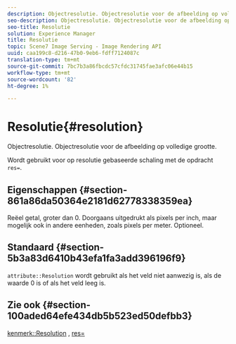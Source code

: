 ```yaml
---
description: Objectresolutie. Objectresolutie voor de afbeelding op volledige grootte.
seo-description: Objectresolutie. Objectresolutie voor de afbeelding op volledige grootte.
seo-title: Resolutie
solution: Experience Manager
title: Resolutie
topic: Scene7 Image Serving - Image Rendering API
uuid: caa199c8-d216-47b0-9eb6-fdff7124087c
translation-type: tm+mt
source-git-commit: 7bc7b3a86fbcdc57cfdc31745fae3afc06e44b15
workflow-type: tm+mt
source-wordcount: '82'
ht-degree: 1%

---
```



# Resolutie{#resolution}

Objectresolutie. Objectresolutie voor de afbeelding op volledige grootte.

Wordt gebruikt voor op resolutie gebaseerde schaling met de opdracht `res=`.

## Eigenschappen {#section-861a86da50364e2181d62778338359ea}

Reëel getal, groter dan 0. Doorgaans uitgedrukt als pixels per inch, maar mogelijk ook in andere eenheden, zoals pixels per meter. Optioneel.

## Standaard {#section-5b3a83d6410b43efa1fa3add396196f9}

`attribute::Resolution` wordt gebruikt als het veld niet aanwezig is, als de waarde 0 is of als het veld leeg is.

## Zie ook {#section-100aded64efe434db5b523ed50defbb3}

[kenmerk::Resolution](../../../../../../is-api/image-catalog/image-serving-api-ref/c-image-catalog-reference/c-attributes-reference/r-resolution.md#reference-2c066a2cc9b04b4ea0c8ae9476e853b4) ,  [res=](../../../../../../is-api/http-ref/image-serving-api-ref/c-http-protocol-reference/c-command-reference/r-res.md#reference-3d6fe416801148dea0f786f2b5169e55)
